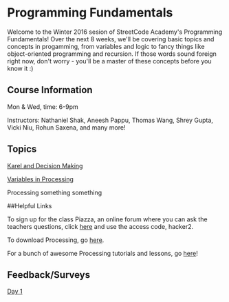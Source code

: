 # Programming Fundamentals

Welcome to the Winter 2016 sesion of StreetCode Academy's Programming Fundamentals! Over the next 8 weeks, we'll be covering basic topics and concepts in progamming, from variables and logic to fancy things like object-oriented programming and recursion. If those words sound foreign right now, don't worry - you'll be a master of these concepts before you know it :)

## Course Information
Mon & Wed, time: 6-9pm

Instructors: Nathaniel Shak, Aneesh Pappu, Thomas Wang, Shrey Gupta, Vicki Niu, Rohun Saxena, and many more!

## Topics

[Karel and Decision Making](karel-controlflow/)

[Variables in Processing](variables-processing/)

Processing something something

##Helpful Links

To sign up for the class Piazza, an online forum where you can ask the teachers questions, click [here](piazza.com/streetcode_academy/winter2016/cs101?token=BSszBTTCP0l) and use the access code, hacker2.

To download Processing, go [here](https://processing.org/download/?processing).

For a bunch of awesome Processing tutorials and lessons, go [here](https://processing.org/tutorials/)!

## Feedback/Surveys

[Day 1](https://docs.google.com/forms/d/1bU1ze9t2kFa4p0rzNSQCMbUzr_5jfzW51jt0CBDY5-A/viewform)


